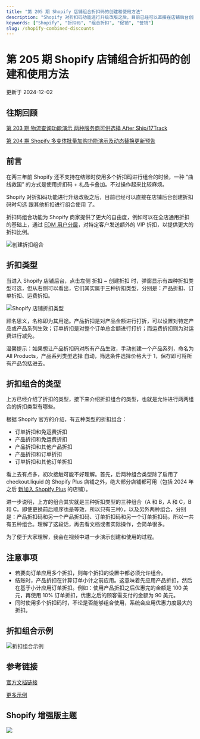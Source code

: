 ```yaml
---
title: "第 205 期 Shopify 店铺组合折扣码的创建和使用方法"
description: "Shopify 对折扣码功能进行升级改版之后，目前已经可以直接在店铺后台创建折扣码时勾选跟其他折扣进行组合使用了。折扣码组合功能为 Shopify 商家提供了更大的自由度。"
keywords: ["Shopify", "折扣码", "组合折扣", "促销", "营销"]
slug: /shopify-combined-discounts
---
```


# 第 205 期 Shopify 店铺组合折扣码的创建和使用方法

更新于 2024-12-02

## 往期回顾

[第 203 期 物流查询功能演示 两种服务商可供选择 After Ship/17Track](https://www.bilibili.com/video/BV1TD421n79j/?share_source=copy_web)

[第 204 期 Shopify 多变体批量加购功能演示及动态替换更新预告](https://www.bilibili.com/video/BV1Wf421S772/?share_source=copy_web)

## 前言

在两三年前 Shopify 还不支持在结账时使用多个折扣码进行组合的时候，一种 “曲线救国” 的方式是使用折扣码 + 礼品卡叠加。不过操作起来比较麻烦。

Shopify 对折扣码功能进行升级改版之后，目前已经可以直接在店铺后台创建折扣码时勾选 跟其他折扣进行组合使用 了。

折扣码组合功能为 Shopify 商家提供了更大的自由度，例如可以在全店通用折扣的基础上，通过 [EDM 用户分层](https://shopify2006.com/shopify-edm-series-of-tutorials/)，对特定客户发送额外的 VIP 折扣，以提供更大的折扣比例。

![创建折扣组合](https://shopify2006.com/content/images/2024/05/------.webp)

## 折扣类型

当进入 Shopify 店铺后台，点击左侧 折扣 ~ 创建折扣 时，弹窗显示有四种折扣类型可选，但从右侧可以看出，它们其实属于三种折扣类型，分别是：产品折扣、订单折扣、运费折扣。

![Shopify 店铺折扣类型](https://shopify2006.com/content/images/2024/05/Shopify-------.webp)

顾名思义，名称即为其用途。产品折扣是对产品金额进行打折，可以设置对特定产品或产品系列生效；订单折扣是对整个订单总金额进行打折；而运费折扣则为对运费进行减免。

温馨提示：如果想让产品折扣码对所有产品生效，手动创建一个产品系列，命名为 All Products，产品系列类型选择 自动，筛选条件选择价格大于 1，保存即可将所有产品包括进去。

## 折扣组合的类型

上方已经介绍了折扣的类型，接下来介绍折扣组合的类型，也就是允许进行两两组合的折扣类型有哪些。

根据 Shopify 官方的介绍，有五种类型的折扣组合：

-   订单折扣和免运费折扣
-   产品折扣和免运费折扣
-   产品折扣和其他产品折扣
-   产品折扣和订单折扣
-   订单折扣和其他订单折扣

看上去有点多，初次接触可能不好理解。首先，后两种组合类型除了启用了 checkout.liquid 的 Shopify Plus 店铺之外，绝大部分店铺都可用（包括 2024 年之后 [新加入 Shopify Plus](https://shopify2006.com/what-is-shopify-plus-store/) 的店铺）。

进一步说明，上方的组合其实就是三种折扣类型的三种组合（A 和 B，A 和 C，B 和 C。即使更换前后顺序也是等效，所以只有三种），以及另外两种组合，分别是：产品折扣码和另一个产品折扣码、订单折扣码和另一个订单折扣码。所以一共有五种组合。理解了这段话，再去看文档或者实际操作，会简单很多。

为了便于大家理解，我会在视频中进一步演示创建和使用的过程。

## 注意事项

-   若要向订单应用多个折扣，则每个折扣的设置中都必须允许组合。
-   结账时，产品折扣在计算订单小计之前应用。这意味着先应用产品折扣，然后在基于小计应用订单折扣。例如：使用产品折扣之后优惠完的金额是 100 美元，再使用 10% 订单折扣，优惠之后的顾客需支付的金额为 90 美元。
-   同时使用多个折扣码时，不论是否能够组合使用，系统会应用优惠力度最大的折扣。

## 折扣组合示例

![折扣组合示例](https://shopify2006.com/content/images/2024/05/-------1.webp)

## 参考链接

[官方文档链接](https://help.shopify.com/zh-CN/manual/discounts/combining-discounts/discount-combinations)

[更多示例](https://help.shopify.com/zh-CN/manual/discounts/combining-discounts/examples)

## Shopify 增强版主题

![](https://shopify2006.com/assets/built/shopify2006.ico?v=b9abf3428e)